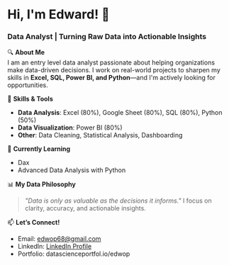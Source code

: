 # Hi, I'm Edward! 👋  
### Data Analyst | Turning Raw Data into Actionable Insights  

🔍 **About Me**  
I am an entry level data analyst passionate about helping organizations make data-driven decisions. I work on real-world projects to sharpen my skills in **Excel, SQL, Power BI, and Python**—and I'm actively looking for opportunities.  

🚀 **Skills & Tools**  
- **Data Analysis**: Excel (80%), Google Sheet (80%), SQL (80%), Python (50%)  
- **Data Visualization**: Power BI (80%) 
- **Other**: Data Cleaning, Statistical Analysis, Dashboarding   

🌱 **Currently Learning**  
- Dax   
- Advanced Data Analysis with Python 

📊 **My Data Philosophy**  
> *"Data is only as valuable as the decisions it informs."* I focus on clarity, accuracy, and actionable insights.  

📫 **Let’s Connect!**  
- Email: [edwop68@gmail.com](mailto:edwop68@gmail.com)  
- LinkedIn: [LinkedIn Profile](https://www.linkedin.com/in/edward-opare-yeboah/)   
- Portfolio: datascienceportfol.io/edwop

